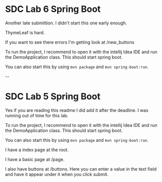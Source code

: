 # SDC Lab 6 Spring Boot

Another late submittion.
I didn't start this one early enough.

ThymeLeaf is hard.

If you want to see there errors I'm getting look at /new_buttons

To run the project,
I recommend to open it with the intellij Idea IDE and run the DemoApplication class.
This should start spring boot.

You can also start this by using `mvn package` and `mvn spring-boot:run`.

--

# SDC Lab 5 Spring Boot

Yes if you are reading this readme I did add it after the deadline.
I was running out of time for this lab.

To run the project,
I recommend to open it with the intellij Idea IDE and run the DemoApplication class.
This should start spring boot.

You can also start this by using `mvn package` and `mvn spring-boot:run`.

I have a index page at the root.

I have a basic page at /page.

I also have buttons at /buttons.
Here you can enter a value in the text field and have it appear under it when you click submit.

